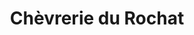 ---
title: "Chèvrerie du Rochat"
url: /sainte-colombe-en-auxois/chevrerie-du-rochat/
shop: Hofladen
---